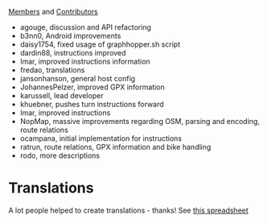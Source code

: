 [Members](https://github.com/graphhopper?tab=members) and [Contributors](https://github.com/graphhopper/graphhopper/contributors)

 * agouge, discussion and API refactoring
 * b3nn0, Android improvements
 * daisy1754, fixed usage of graphhopper.sh script
 * dardin88, instructions improved
 * lmar, improved instructions information
 * fredao, translations
 * jansonhanson, general host config
 * JohannesPelzer, improved GPX information
 * karussell, lead developer
 * khuebner, pushes turn instructions forward 
 * lmar, improved instructions
 * NopMap, massive improvements regarding OSM, parsing and encoding, route relations
 * ocampana, initial implementation for instructions
 * ratrun, route relations, GPX information and bike handling
 * rodo, more descriptions

# Translations

A lot people helped to create translations - thanks!
See [this spreadsheet](https://docs.google.com/spreadsheet/ccc?key=0AmukcXek0JP6dGM4R1VTV2d3TkRSUFVQakhVeVBQRHc#gid=0)